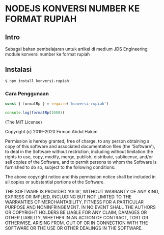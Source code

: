 # NODEJS KONVERSI NUMBER KE FORMAT RUPIAH

## Intro

Sebagai bahan pembelajaran untuk artikel di medium JDS Engineering 
module konversi number ke format rupiah


## Instalasi

```sh
$ npm install konversi-rupiah
```
### Cara Penggunaan
```js
const { formatRp } = require('konversi-rupiah')

console.log(formatRp(1000))
```

(The MIT License)

Copyright (c) 2019-2020 Firman Abdul Hakim

Permission is hereby granted, free of charge, to any person obtaining
a copy of this software and associated documentation files (the
'Software'), to deal in the Software without restriction, including
without limitation the rights to use, copy, modify, merge, publish,
distribute, sublicense, and/or sell copies of the Software, and to
permit persons to whom the Software is furnished to do so, subject to
the following conditions:

The above copyright notice and this permission notice shall be
included in all copies or substantial portions of the Software.

THE SOFTWARE IS PROVIDED 'AS IS', WITHOUT WARRANTY OF ANY KIND,
EXPRESS OR IMPLIED, INCLUDING BUT NOT LIMITED TO THE WARRANTIES OF
MERCHANTABILITY, FITNESS FOR A PARTICULAR PURPOSE AND NONINFRINGEMENT.
IN NO EVENT SHALL THE AUTHORS OR COPYRIGHT HOLDERS BE LIABLE FOR ANY
CLAIM, DAMAGES OR OTHER LIABILITY, WHETHER IN AN ACTION OF CONTRACT,
TORT OR OTHERWISE, ARISING FROM, OUT OF OR IN CONNECTION WITH THE
SOFTWARE OR THE USE OR OTHER DEALINGS IN THE SOFTWARE.